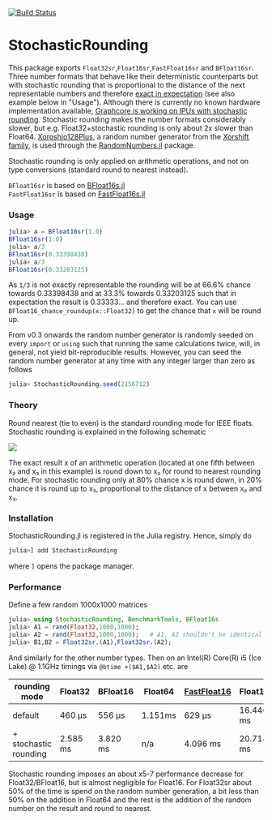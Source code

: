 [![Build Status](https://travis-ci.com/milankl/StochasticRounding.jl.svg?branch=master)](https://travis-ci.com/milankl/StochasticRounding.jl)

# StochasticRounding

This package exports `Float32sr`,`Float16sr`,`FastFloat16sr` and `BFloat16sr`. Three number formats that behave like their deterministic counterparts but with stochastic rounding that is proportional to the distance of the next representable numbers and therefore [exact in expectation](https://en.wikipedia.org/wiki/Rounding#Stochastic_rounding) (see also example below in "Usage"). Although there is currently no known hardware implementation available, [Graphcore is working on IPUs with stochastic rounding](https://www.graphcore.ai/posts/directions-of-ai-research). Stochastic rounding makes the number formats considerably slower, but e.g. Float32+stochastic rounding is only about 2x slower than Float64. [Xoroshio128Plus](https://sunoru.github.io/RandomNumbers.jl/stable/man/xorshifts/#Xorshift-Family-1), a random number generator from the [Xorshift family](https://en.wikipedia.org/wiki/Xorshift), is used through the [RandomNumbers.jl](https://github.com/sunoru/RandomNumbers.jl) package.

Stochastic rounding is only applied on arithmetic operations, and not on type conversions (standard round to nearest instead).

`BFloat16sr` is based on [BFloat16s.jl](https://github.com/JuliaMath/BFloat16s.jl)   
`FastFloat16sr` is based on [FastFloat16s.jl](https://github.com/milankl/FastFloat16s.jl)

### Usage

```julia
julia> a = BFloat16sr(1.0)
BFloat16sr(1.0)
julia> a/3
BFloat16sr(0.33398438)
julia> a/3
BFloat16sr(0.33203125)
```
As `1/3` is not exactly representable the rounding will be at 66.6% chance towards 0.33398438 and at 33.3% towards 0.33203125 such that in expectation the result is 0.33333... and therefore exact. You can use `BFloat16_chance_roundup(x::Float32)` to get the chance that `x` will be round up.

From v0.3 onwards the random number generator is randomly seeded on every `import`
or `using` such that running the same calculations twice, will, in general, not
yield bit-reproducible results. However, you can seed the random number generator
at any time with any integer larger than zero as follows

```julia
julia> StochasticRounding.seed(2156712)
```

### Theory

Round nearest (tie to even) is the standard rounding mode for IEEE floats. Stochastic rounding is explained in the following schematic

<img src="figs/schematic.png">

The exact result x of an arithmetic operation (located at one fifth between x₂ and x₃ in this example) is round down to x₂ for round to nearest rounding mode.
For stochastic rounding only at 80% chance x is round down, in 20% chance it is round up to x₃, proportional to the distance of x between x₂ and x₃.

### Installation
StochasticRounding.jl is registered in the Julia registry. Hence, simply do
```julia
julia>] add StochasticRounding
```
where `]` opens the package manager.

### Performance

Define a few random 1000x1000 matrices
```julia
julia> using StochasticRounding, BenchmarkTools, BFloat16s
julia> A1 = rand(Float32,1000,1000);
julia> A2 = rand(Float32,1000,1000);   # A1, A2 shouldn't be identical as a+a=2a is not round
julia> B1,B2 = Float32sr.(A1),Float32sr.(A2);
```
And similarly for the other number types. Then on an Intel(R) Core(R) i5 (Ice Lake) @ 1.1GHz timings via `@btime +($A1,$A2)` etc. are

| rounding mode         | Float32    | BFloat16   | Float64   | [FastFloat16](https://github.com/milankl/FastFloat16s.jl) | Float16   |
| --------------------- | ---------- | ---------- | --------- | ----------- | --------- |
| default               | 460 μs     | 556 μs     | 1.151ms   | 629 μs      | 16.446 ms |
| + stochastic rounding | 2.585 ms   | 3.820 ms   | n/a       | 4.096 ms    | 20.714 ms |

Stochastic rounding imposes an about x5-7 performance decrease for Float32/BFloat16, but is almost negligible for Float16. 
For Float32sr about 50% of the time is spend on the random number generation, a bit less than 50% on the addition in
Float64 and the rest is the addition of the random number on the result and round to nearest.
